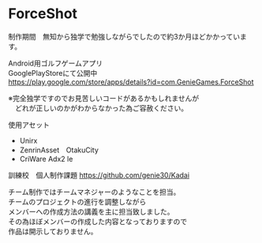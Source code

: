 # ForceShot

制作期間　無知から独学で勉強しながらでしたので約3か月ほどかかっています。

Android用ゴルフゲームアプリ  
GooglePlayStoreにて公開中  
https://play.google.com/store/apps/details?id=com.GenieGames.ForceShot

※完全独学ですのでお見苦しいコードがあるかもしれませんが  
　どれが正しいのかがわからなかった為ご容赦ください。

使用アセット
- Unirx
- ZenrinAsset　OtakuCity
- CriWare Adx2 le

訓練校　個人制作課題
https://github.com/genie30/Kadai  
  
チーム制作ではチームマネジャーのようなことを担当。  
チームのプロジェクトの進行を調整しながら  
メンバーへの作成方法の講義を主に担当致しました。  
その為ほぼメンバーの作成した内容となっておりますので  
作品は開示しておりません。
